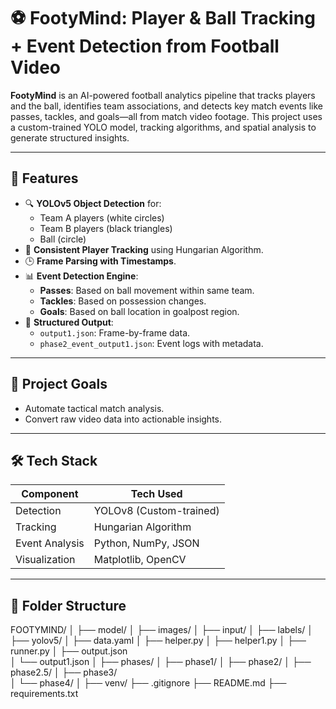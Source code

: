 # ⚽ FootyMind: Player & Ball Tracking + Event Detection from Football Video

**FootyMind** is an AI-powered football analytics pipeline that tracks players and the ball, identifies team associations, and detects key match events like passes, tackles, and goals—all from match video footage. This project uses a custom-trained YOLO model, tracking algorithms, and spatial analysis to generate structured insights.

---

## 📌 Features

- 🔍 **YOLOv5 Object Detection** for:
  - Team A players (white circles)
  - Team B players (black triangles)
  - Ball (circle)
- 🧠 **Consistent Player Tracking** using Hungarian Algorithm.
- 🕒 **Frame Parsing with Timestamps**.
- 📊 **Event Detection Engine**:
  - **Passes**: Based on ball movement within same team.
  - **Tackles**: Based on possession changes.
  - **Goals**: Based on ball location in goalpost region.
- 🧾 **Structured Output**:
  - `output1.json`: Frame-by-frame data.
  - `phase2_event_output1.json`: Event logs with metadata.

---

## 🎯 Project Goals

- Automate tactical match analysis.
- Convert raw video data into actionable insights.

---

## 🛠️ Tech Stack

| Component        | Tech Used            |
|------------------|----------------------|
| Detection        | YOLOv8 (Custom-trained) |
| Tracking         | Hungarian Algorithm   |
| Event Analysis   | Python, NumPy, JSON   |
| Visualization    | Matplotlib, OpenCV    |

---

## 📂 Folder Structure
FOOTYMIND/ 
│ ├── model/
│ ├── images/ 
│ ├── input/ 
│ ├── labels/ 
│ ├── yolov5/ 
│ ├── data.yaml 
│ ├── helper.py 
│ ├── helper1.py 
│ ├── runner.py 
│ ├── output.json  
│ └── output1.json 
│ ├── phases/ 
│ ├── phase1/ 
│ ├── phase2/ 
│ ├── phase2.5/ 
│ ├── phase3/  
│ └── phase4/
│ ├── venv/ 
├── .gitignore 
├── README.md 
├── requirements.txt

